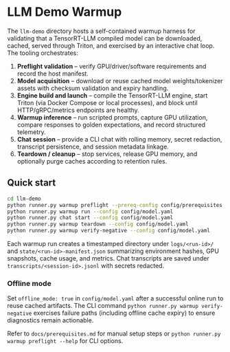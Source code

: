 # LLM Demo Warmup

The `llm-demo` directory hosts a self-contained warmup harness for validating that a TensorRT-LLM compiled model can be downloaded, cached, served through Triton, and exercised by an interactive chat loop. The tooling orchestrates:

1. **Preflight validation** – verify GPU/driver/software requirements and record the host manifest.
2. **Model acquisition** – download or reuse cached model weights/tokenizer assets with checksum validation and expiry handling.
3. **Engine build and launch** – compile the TensorRT-LLM engine, start Triton (via Docker Compose or local processes), and block until HTTP/gRPC/metrics endpoints are healthy.
4. **Warmup inference** – run scripted prompts, capture GPU utilization, compare responses to golden expectations, and record structured telemetry.
5. **Chat session** – provide a CLI chat with rolling memory, secret redaction, transcript persistence, and session metadata linkage.
6. **Teardown / cleanup** – stop services, release GPU memory, and optionally purge caches according to retention rules.

## Quick start

```bash
cd llm-demo
python runner.py warmup preflight --prereq-config config/prerequisites.yaml
python runner.py warmup run --config config/model.yaml
python runner.py chat start --config config/model.yaml
python runner.py warmup teardown --config config/model.yaml
python runner.py warmup verify-negative --config config/model.yaml
```

Each warmup run creates a timestamped directory under `logs/<run-id>/` and `state/<run-id>-manifest.json` summarizing environment hashes, GPU snapshots, cache usage, and metrics. Chat transcripts are saved under `transcripts/<session-id>.jsonl` with secrets redacted.

### Offline mode

Set `offline_mode: true` in `config/model.yaml` after a successful online run to reuse cached artifacts. The CLI command `python runner.py warmup verify-negative` exercises failure paths (including offline cache expiry) to ensure diagnostics remain actionable.

Refer to `docs/prerequisites.md` for manual setup steps or `python runner.py warmup preflight --help` for CLI options.
